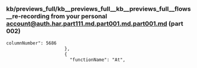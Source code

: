 ### kb/previews_full/kb__previews_full__kb__previews_full__flows__re-recording from your personal account@auth.har.part111.md.part001.md.part001.md (part 002)

```md
columnNumber": 5686
                      },
                      {
                        "functionName": "At",
                     
```

```
